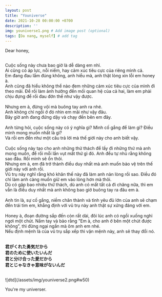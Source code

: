 ```yaml
---
layout: post
title: "Youniverse"
date: 2021-10-28 00:00:00 +0700
description: ''
img: youniverse1.png # Add image post (optional)
tags: [Da nang, myself] # add tag
---
```


<p class="left">
Dear honey,
</p>
<br>
Cuộc sống này chưa bao giờ là dễ dàng em nhỉ. 
<br>
Ai cũng có áp lực, nỗi niềm, hay cảm xúc tiêu cực của riêng mình cả.
<br>
Em đang đau lắm đúng không, anh hiểu mà, anh thật lòng xin lỗi em honey à.
<br>
Anh cũng đã hiểu không thể nào đem những cảm xúc tiêu cực của mình đi theo mãi. Để rồi làm ảnh hưởng đến mối quan hệ của cả hai, làm em phải chịu đựng để rồi đau đớn thế như vậy được.
<br>
<br>
Nhưng em à, đừng vội mà buông tay anh ra nhé.
<br>
Anh không chỉ ngồi ở đó nhìn em mãi như vậy đâu. 
<br>
Bây giờ anh đang đứng dậy và chạy đến bên em đây.
<br>
<br>
Anh từng hỏi, cuộc sống này có ý nghĩa gì? Mình cố gắng để làm gì? Điều mình mong muốn nhất là gì?
<br>
Và rồi em đến như một câu trả lời mà thế giới này cho anh biết vậy.
<br>
<br>
Cuộc sống này tạo cho anh những thử thách để lấy đi những thứ mà anh mong muốn, để rồi mỗi lần vụt mất thứ gì đó. Anh đều tự nhủ rằng không sao đâu. Rồi mình sẽ ổn thôi.
<br>
Nhưng em à, em đã trở thành điều duy nhất mà anh muốn bảo vệ trên thế giới này với anh rồi.
<br>
Vũ trụ này nghĩ rằng khó khăn thế này đã làm anh nản lòng rồi sao. Điều đó chỉ làm anh càng muốn giữ em vào lòng hơn mà thôi.
<br>
Dù có gặp bao nhiêu thử thách, dù anh có mất tất cả đi chăng nữa, thì em vẫn là điều duy nhất mà anh không bao giờ buông tay ra đâu em à.
<br>
<br>
Anh tin là, sự cố gắng, niềm chân thành và tình yêu đủ lớn của anh sẽ chạm đến trái tim em, khẳng định với vũ trụ này anh thật sự xứng đáng với em.
<br>
<br>
Honey à, đoạn đường sắp đến còn rất dài, đôi lúc anh có ngồi xuống nghỉ ngơi một chút. Nắm tay và bảo rằng "Em à, cho anh ở bên một chút được không", thì đừng ngại ngần mà ôm anh em nhé.
<br>
Nếu định mệnh là của vũ trụ sắp xếp thì vận mệnh này, anh sẽ thay đổi nó.
<br>
<br>

**君がくれた勇気だから
<br>
君のために使いたいんだ
<br>
君と分け合った愛だから
<br>
君とじゃなきゃ意味がないんだ**

<br>
![dtd](/assets/img/youniverse2.png#w50)
<p class="center">
You're my universer.
</p>
